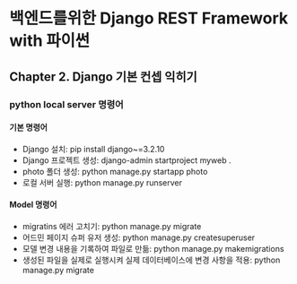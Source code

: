 # 백엔드를위한 Django REST Framework with 파이썬 

## Chapter 2. Django 기본 컨셉 익히기

### python local server 명령어

#### 기본 명령어

- Django 설치: pip install django~=3.2.10
- Django 프로젝트 생성: django-admin startproject myweb .
- photo 폴더 생성: python manage.py startapp photo
- 로컬 서버 실행: python manage.py runserver

#### Model 명령어

- migratins 에러 고치기: python manage.py migrate
- 어드민 페이지 슈퍼 유저 생성: python manage.py createsuperuser
- 모델 변경 내용을 기록하여 파일로 만듦: python manage.py makemigrations
- 생성된 파일을 실제로 실행시켜 실제 데이터베이스에 변경 사항을 적용: python manage.py migrate